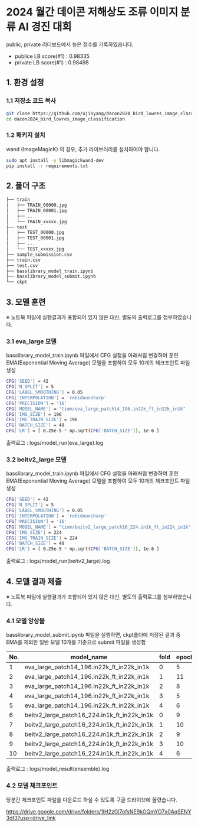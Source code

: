 # 2024 월간 데이콘 저해상도 조류 이미지 분류 AI 경진 대회

public, private 리더보드에서 높은 점수를 기록하였습니다.

- publice LB score(#1) : 0.98335
- private LB score(#1) : 0.98498

## 1. 환경 설정
### 1.1 저장소 코드 복사

```bash
git clone https://github.com/ujinyang/dacon2024_bird_lowres_image_classification.git
cd dacon2024_bird_lowres_image_classification
```

### 1.2 패키지 설치

wand (ImageMagicK) 의 경우, 추가 라이브러리를 설치하여야 합니다.

```bash
sudo apt install -y libmagickwand-dev
pip install -r requirements.txt
```

## 2. 폴더 구조

```bash
├── train
│   ├── TRAIN_00000.jpg
│   ├── TRAIN_00001.jpg
│   ├── ...
│   └── TRAIN_xxxxx.jpg
├── test
│   ├── TEST_00000.jpg
│   ├── TEST_00001.jpg
│   ├── ...
│   └── TEST_xxxxx.jpg
├── sample_submission.csv
├── train.csv
├── test.csv
├── basslibrary_model_train.ipynb
├── basslibrary_model_submit.ipynb
└── ckpt
```

## 3. 모델 훈련

※ 노트북 파일에 실행결과가 포함되어 있지 않은 대신, 별도의 출력로그를 첨부하였습니다.

### 3.1 eva_large 모델

basslibrary_model_train.ipynb 파일에서 CFG 설정을 아래처럼 변경하여 훈련
EMA(Exponential Moving Average) 모델을 포함하여 모두 10개의 체크포인트 파일 생성

```bash
CFG['SEED'] = 42
CFG['N_SPLIT'] = 5
CFG['LABEL_SMOOTHING'] = 0.05
CFG['INTERPOLATION'] = 'robidouxsharp'
CFG['PRECISION'] = '16'
CFG['MODEL_NAME'] = "timm/eva_large_patch14_196.in22k_ft_in22k_in1k"
CFG['IMG_SIZE'] = 196
CFG['IMG_TRAIN_SIZE'] = 196
CFG['BATCH_SIZE'] = 48
CFG['LR'] = [ 0.25e-5 * np.sqrt(CFG['BATCH_SIZE']), 1e-6 ]
```

출력로그 : logs/model_run(eva_large).log

### 3.2 beitv2_large 모델

basslibrary_model_train.ipynb 파일에서 CFG 설정을 아래처럼 변경하여 훈련
EMA(Exponential Moving Average) 모델을 포함하여 모두 10개의 체크포인트 파일 생성

```bash
CFG['SEED'] = 42
CFG['N_SPLIT'] = 5
CFG['LABEL_SMOOTHING'] = 0.05
CFG['INTERPOLATION'] = 'robidouxsharp'
CFG['PRECISION'] = '16'
CFG['MODEL_NAME'] = "timm/beitv2_large_patch16_224.in1k_ft_in22k_in1k"
CFG['IMG_SIZE'] = 224
CFG['IMG_TRAIN_SIZE'] = 224
CFG['BATCH_SIZE'] = 48
CFG['LR'] = [ 0.25e-5 * np.sqrt(CFG['BATCH_SIZE']), 1e-6 ]
```

출력로그 : logs/model_run(beitv2_large).log

## 4. 모델 결과 제출

※ 노트북 파일에 실행결과가 포함되어 있지 않은 대신, 별도의 출력로그를 첨부하였습니다.

### 4.1 모델 앙상블

basslibrary_model_submit.ipynb 파일을 실행하면, ckpt폴더에 저장된 결과 중
EMA를 제외한 일반 모델 10개를 기준으로 submit 파일을 생성함

|No.| model_name                                  |fold|epoch|val_loss|val_score|
|---|---------------------------------------------|----|-----|--------|---------|
| 1 | eva_large_patch14_196.in22k_ft_in22k_in1k   |  0 |   5 | 0.4111 |  0.9811 |
| 2 | eva_large_patch14_196.in22k_ft_in22k_in1k   |  1 |  11 | 0.4039 |  0.9825 |
| 3 | eva_large_patch14_196.in22k_ft_in22k_in1k   |  2 |   8 | 0.4083 |  0.9811 |
| 4 | eva_large_patch14_196.in22k_ft_in22k_in1k   |  3 |   5 | 0.4032 |  0.9819 |
| 5 | eva_large_patch14_196.in22k_ft_in22k_in1k   |  4 |   6 | 0.4065 |  0.9837 |
| 6 | beitv2_large_patch16_224.in1k_ft_in22k_in1k |  0 |   9 | 0.4112 |  0.9818 |
| 7 | beitv2_large_patch16_224.in1k_ft_in22k_in1k |  1 |  10 | 0.4071 |  0.9815 |
| 8 | beitv2_large_patch16_224.in1k_ft_in22k_in1k |  2 |   9 | 0.4129 |  0.9803 |
| 9 | beitv2_large_patch16_224.in1k_ft_in22k_in1k |  3 |  10 | 0.4049 |  0.9825 |
|10 | beitv2_large_patch16_224.in1k_ft_in22k_in1k |  4 |   6 | 0.4086 |  0.9813 |


출력로그 : logs/model_result(ensemble).log

### 4.2 모델 체크포인트

당분간 체크포인트 파일을 다운로드 하실 수 있도록 구글 드라이브에 올렸습니다.

https://drive.google.com/drive/folders/1IH2zGl7ofsNE9kGQmYO7x0AqSENY3dt3?usp=drive_link
